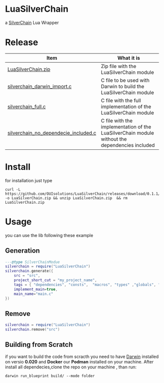 # LuaSilverChain
a [SilverChain](https://github.com/OUIsolutions/SilverChain) Lua Wrapper


# Release

| Item| What it is |
|-----|------------|
| [LuaSilverChain.zip](https://github.com/OUIsolutions/LuaSilverChain/releases/download/0.1.1/LuaSilverChain.zip)| Zip file with the LuaSilverChain module |
|[silverchain_darwin_import.c](https://github.com/OUIsolutions/LuaSilverChain/releases/download/0.1.1/silverchain_darwin_import.c) | C file to be used with Darwin to build the LuaSilverChain module |
|[silverchain_full.c](https://github.com/OUIsolutions/LuaSilverChain/releases/download/0.1.1/silverchain_full.c) | C file with the full implementation of the LuaSilverChain module |
|[silverchain_no_dependecie_included.c](https://github.com/OUIsolutions/LuaSilverChain/releases/download/0.1.1/silverchain_no_dependecie_included.c)| C file with the implementation of the LuaSilverChain module without the dependencies included |



# Install

for installation just type
```shell 
curl -L https://github.com/OUIsolutions/LuaSilverChain/releases/download/0.1.1/LuaSilverChain.zip -o LuaSilverChain.zip && unzip LuaSilverChain.zip  && rm LuaSilverChain.zip 

```

# Usage
you can use the lib following these example 

## Generation
```lua
---@type SilverChainModue
silverchain = require("LuaSilverChain")
silverchain.generate({
    src = "src",
    project_short_cut = "my_project_name",
    tags = { "dependencies", "consts",  "macros", "types" ,"globals", "fdeclare" ,"fdef" },
    implement_main=true,
    main_name="main.c"
})

```
## Remove 

```lua
silverchain = require("LuaSilverChain")
silverchain.remove("src")
```
## Building from Scratch
if you want to build the code from scracth  you need to have [Darwin](https://github.com/OUIsolutions/Darwin) 
installed on versio **0.020** and **Docker** our **Podman** installed on your machine.
After install all dependecies,clone the repo on your machine , than run:
```shel
darwin run_blueprint build/ --mode folder
```
